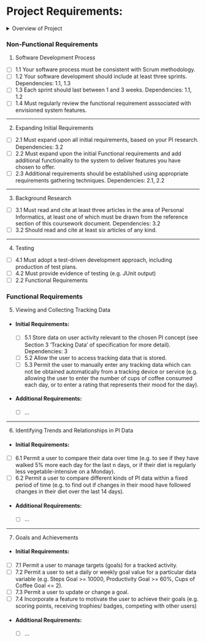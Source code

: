 # Project Requirements:

<details><summary>Overview of Project</summary>
<p>

## Overview of Project:

Purpose of the assignment: Exercise and demonstrate an agile approach to the software development life cycle, with a focus on the process of production rather than functionality of software, reviewing the validity of requirements and designs as the project evolves through its lifecycle.

### The Personal Informatics software system:

The assignment is to research, specify, design, develop and test software for a personal infomatics software system with your target users as current university students, designed to help them with anything that might improve understanding and potentially improving an aspect of their habitual behaviour. Examples include:
  - Daily walking
  - Coffee consumption
  - Mood
  - Screen time
  - Cooking with fresh vegetables
Your PI system should collect more than 1 kind of data, so possible relations between kinds of PI data can be explored. 

The task will involve additional research in the domain of PI, and must involve:
  1. Articles on PI to help chose the types of habits and PI data you will gather
  2. Interviewing potential users (other students) about your PI concept
  3. Comparing existing PI systems that are related to your challenge
You are expected to compare and contrast ideas from these sources. We expect you to make use of the Computer Science subject resources linked from the University of Bath Library at http://www.bath.ac.uk/library/subjects/comp-sci/. You areexpected to adjust your understanding of your PI concept as you go from sprint to sprint, with the sprint reviews incorporating additional research members of your group have done in any of the three forms mentioned above.
  
### Following an Agile Lifecycle: Scrum
  ![ScrumDevelopmentLifecycle](https://user-images.githubusercontent.com/65113244/217248421-d1e50e7c-1cee-4d94-98b7-1a59a806c03f.png)
  - Minumum of 3 sprints
  - Use requirements specification to prioritise and select requirements for each sprint.
  - Selected requirements will form your sprint backlog, which can be broken down into tasks for your group members to complete during the sprint.
  - Each sprint should last between 1-3 weeks, and include design, implementation and testing.
  - Hold regular 'scrum' meetings during the sprint to share status and discuss issues.
  - A short informal demonstration should be given to the course tutors and discuss the outocmes of the sprint with respect to its planned backlog and tasks.!

### Programming
  - Programming in this unit is treated as a means to an end, enabling you to experience a test-driven software development lifecycle.
  - Programming ability and code structure will not be assessed as part of this assignment, but you are required to produce a testable software system.
  - You will be implementing your designs, carrying out software testing on your evolving system.
  - You can chose any platform, and any object oriented programming language
  
### 'Tracking Data' for your PI software
  - Your system can make use of any source of PI data
  - e.g. Asking users to manually enter data by responding to questions in a form presented by the UI
  - You may obtain data from sensors, e.g. Arduino components or devices like a Fitbit (using an API)
  - You are not expected to develop working interfaces with existing technologies in order to acquire 'real' data, but are encouraged to do so
  - You are welcome to mock up some tracking data to be used by your PI software, e.g. writing software to automatically generate artificial tracking data, simulating inputs from certain devices or services

  </p>
</details>

### Non-Functional Requirements

1. Software Development Process
  - [ ] 1.1 Your software process must be consistent with Scrum methodology.
  - [ ] 1.2 Your software development should include at least three sprints. Dependencies: 1.1, 1.3
  - [ ] 1.3 Each sprint should last between 1 and 3 weeks.
    Dependencies: 1.1, 1.2
  - [ ] 1.4 Must regularly review the functional requirement asssociated with envisioned system features.
---------------------------------------------------------------------
2. Expanding Initial Requirements
  - [ ] 2.1 Must expand upon all initial requirements, based on your
PI research.
Dependencies: 3.2
  - [ ] 2.2 Must expand upon the initial Functional requirements
and add additional functionality to the system to deliver
features you have chosen to offer.
  - [ ] 2.3 Additional requirements should be established using
appropriate requirements gathering techniques.
Dependencies: 2.1, 2.2
---------------------------------------------------------------------
3. Background Research
  - [ ] 3.1 Must read and cite at least three articles in the area of
Personal Informatics, at least one of which must be drawn
from the reference section of this coursework document.
Dependencies: 3.2
  - [ ] 3.2 Should read and cite at least six articles of any kind. 
---------------------------------------------------------------------
4. Testing
  - [ ] 4.1 Must adopt a test-driven development approach,
including production of test plans.
  - [ ] 4.2 Must provide evidence of testing (e.g. JUnit output)
  - [ ] 2.2 Functional Requirements
### Functional Requirements

5. Viewing and Collecting Tracking Data
  - #### Initial Requirements:
    - [ ] 5.1 Store data on user activity relevant to the chosen PI
concept (see Section 3 ‘Tracking Data’ of specification for more detail).
Dependencies: 3
    - [ ] 5.2 Allow the user to access tracking data that is stored.
    - [ ] 5.3 Permit the user to manually enter any tracking data which
can not be obtained automatically from a tracking device or
service (e.g. allowing the user to enter the number of cups
of coffee consumed each day, or to enter a rating that
represents their mood for the day).
  - #### Additional Requirements:
    - [ ] ...
 ---------------------------------------------------------------------
 
6. Identifying Trends and Relationships in PI Data
  - #### Initial Requirements:
  - [ ] 6.1 Permit a user to compare their data over time (e.g. to see
if they have walked 5% more each day for the last n days,
or if their diet is regularly less vegetable-intensive on a
Monday). 
  - [ ] 6.2 Permit a user to compare different kinds of PI data within
a fixed period of time (e.g. to find out if changes in their
mood have followed changes in their diet over the last 14
days).
  - #### Additional Requirements:
      - [ ] ...

---------------------------------------------------------------------

7. Goals and Achievements
  - #### Initial Requirements:
  - [ ] 7.1 Permit a user to manage targets (goals) for a tracked
activity.
  - [ ] 7.2 Permit a user to set a daily or weekly goal value for a
particular data variable (e.g. Steps Goal >= 10000,
Productivity Goal >= 60%, Cups of Coffee Goal <= 2).
  - [ ] 7.3 Permit a user to update or change a goal.
  - [ ] 7.4 Incorporate a feature to motivate the user to achieve their
goals (e.g. scoring points, receiving trophies/ badges,
competing with other users)
  - #### Additional Requirements:
      - [ ] ...
